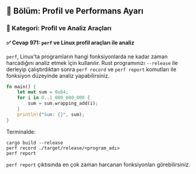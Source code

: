 ## 📘 Bölüm: Profil ve Performans Ayarı  
### 🔹 Kategori: Profil ve Analiz Araçları  
#### ✅ Cevap 971: `perf` ve Linux profil araçları ile analiz

`perf`, Linux'ta programların hangi fonksiyonlarda ne kadar zaman harcadığını analiz etmek için kullanılır. Rust programınızı `--release` ile derleyip çalıştırdıktan sonra `perf record` ve `perf report` komutları ile fonksiyon düzeyinde analiz yapabilirsiniz.

```rust
fn main() {
    let mut sum = 0u64;
    for i in 0..1_000_000_000 {
        sum = sum.wrapping_add(i);
    }
    println!("Sum: {}", sum);
}
```

Terminalde:
```
cargo build --release
perf record ./target/release/<program_adı>
perf report
```
`perf report` çıktısında en çok zaman harcanan fonksiyonları görebilirsiniz.
